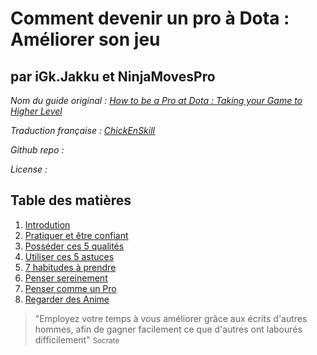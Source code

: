 # Comment devenir un pro à Dota : Améliorer son jeu #
## par iGk.Jakku et NinjaMovesPro ## 

_Nom du guide original : [How to be a Pro at Dota : Taking your Game to Higher Level](http://www.playdota.com/guides/how-to-be-a-pro-at-dota)_

_Traduction française : [ChickEnSkill](http://www.twitter.com/ChikenSkill)_

_Github repo :_

_License :_ 



## Table des matières ##

  1. [Introdution](#c1)
  2. [Pratiquer et être confiant](#c2)
  3. [Posséder ces 5 qualités](#c3)
  4. [Utiliser ces 5 astuces](#c4)
  5. [7 habitudes à prendre](#c5)
  6. [Penser sereinement](#c6)
  7. [Penser comme un Pro](#c7)
  8. [Regarder des Anime](#c8)

<blockquote>
"Employez votre temps à vous améliorer grâce aux écrits d'autres hommes,
afin de gagner facilement ce que d'autres ont labourés difficilement"
<small>Socrate</small>
</blockquote>

